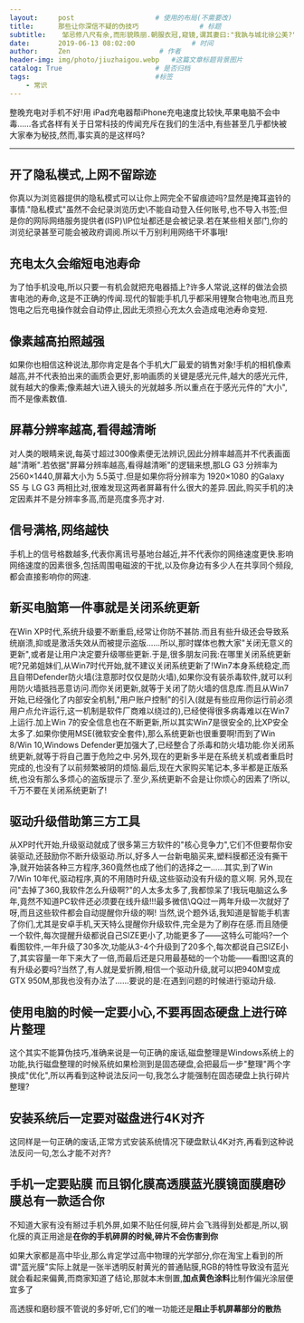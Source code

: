 ```yaml
---
layout:     post                    # 使用的布局(不需要改)
title:      那些让你深信不疑的伪技巧               # 标题
subtitle:    邹忌修八尺有余,而形貌昳丽.朝服衣冠,窥镜,谓其妻曰:"我孰与城北徐公美?"其妻曰:"君美甚,徐公何能及君也?"城北徐公,齐国之美丽者也.忌不自信,而复问其妾曰:"吾孰与徐公美?"妾曰:"徐公何能及君也?"旦日,客从外来,与坐谈,问之客曰:"吾与徐公孰美?"客曰:"忌你太美."  #副标题
date:       2019-06-13 08:02:00              # 时间
author:     Zen                      # 作者
header-img: img/photo/jiuzhaigou.webp   #这篇文章标题背景图片
catalog: True                       # 是否归档
tags:                               #标签
    - 常识
---
```


整晚充电对手机不好!用 iPad充电器帮iPhone充电速度比较快,苹果电脑不会中毒……各式各样有关于日常科技的传闻充斥在我们的生活中,有些甚至几乎都快被大家奉为秘技,然而,事实真的是这样吗?

----

## 开了隐私模式,上网不留踪迹

  你真以为浏览器提供的隐私模式可以让你上网完全不留痕迹吗?显然是掩耳盗铃的事情."隐私模式"虽然不会纪录浏览历史\不能自动登入任何账号,也不导入书签;但是你的网际网络服务提供者(ISP)\IP位址都还是会被记录.若在某些相关部门,你的浏览纪录甚至可能会被政府调阅.所以千万别利用网络干坏事哦!
## 充电太久会缩短电池寿命

  为了怕手机没电,所以只要一有机会就把充电器插上?许多人常说,这样的做法会损害电池的寿命,这是不正确的传闻.现代的智能手机几乎都采用锂聚合物电池,而且充饱电之后充电操作就会自动停止,因此无须担心充太久会造成电池寿命变短.

## 像素越高拍照越强

  如果你也相信这种说法,那你肯定是各个手机大厂最爱的销售对象!手机的相机像素越高,并不代表拍出来的画质会更好,影响画质的关键是感光元件,越大的感光元件,就有越大的像素;像素越大\进入镜头的光就越多.所以重点在于感光元件的"大小",而不是像素数值.

## 屏幕分辨率越高,看得越清晰

  对人类的眼睛来说,每英寸超过300像素便无法辨识,因此分辨率越高并不代表画面越"清晰".若依据"屏幕分辨率越高,看得越清晰"的逻辑来想,那LG G3 分辨率为 2560×1440,屏幕大小为 5.5英寸.但是如果你将分辨率为 1920×1080 的Galaxy S5 与 LG G3 两相比对,很难发现这两者屏幕有什么很大的差异.因此,购买手机的决定因素并不是分辨率多高,而是亮度多亮才对.

## 信号满格,网络越快

  手机上的信号格数越多,代表你离讯号基地台越近,并不代表你的网络速度更快.影响网络速度的因素很多,包括周围电磁波的干扰,以及你身边有多少人在共享同个频段,都会直接影响你的网速.

## 新买电脑第一件事就是关闭系统更新

  在Win XP时代,系统升级要不断重启,经常让你防不甚防.而且有些升级还会导致系统崩溃,抑或是激活失效从而被提示盗版……所以,那时媒体也教大家"关闭无意义的更新",或者是让用户决定要升级哪些更新.于是,很多朋友问我:在哪里关闭系统更新呢?兄弟姐妹们,从Win7时代开始,就不建议关闭系统更新了!Win7本身系统稳定,而且自带Defender防火墙(注意那时仅仅是防火墙),如果你没有装杀毒软件,就可以利用防火墙抵挡恶意访问.而你关闭更新,就等于关闭了防火墙的信息库.而且从Win7开始,已经强化了内部安全机制,"用户账户控制"的引入(就是有些应用你运行前必须用户点允许运行,这一机制是软件厂商难以绕过的),已经使得很多病毒难以在Win7上运行.加上Win 7的安全信息也在不断更新,所以其实Win7是很安全的,比XP安全太多了.如果你使用MSE(微软安全套件),那么系统更新也很重要啊!而到了Win 8/Win 10,Windows Defender更加强大了,已经整合了杀毒和防火墙功能.你关闭系统更新,就等于将自己置于危险之中.另外,现在的更新多半是在系统关机或者重启时完成的,也没有了以前频繁被阴的烦恼.最后,现在大家购买笔记本,多半都是正版系统,也没有那么多烦心的盗版提示了.至少,系统更新不会是让你烦心的因素了!所以,千万不要在关闭系统更新了!

## 驱动升级借助第三方工具

  从XP时代开始,升级驱动就成了很多第三方软件的"核心竞争力",它们不但要帮你安装驱动,还鼓励你不断升级驱动.所以,好多人一台新电脑买来,塑料膜都还没有撕干净,就开始装各种三方程序,360竟然也成了他们的选择之一……其实,到了Win 7/Win 10年代,驱动程序,真的不用随时升级,这些驱动没有升级的意义啊.  另外,现在问"去掉了360,我软件怎么升级啊?"的人太多太多了,我都惊呆了!我玩电脑这么多年,竟然不知道PC软件还必须要在线升级!!!最多微信\QQ过一两年升级一次就好了呀,而且这些软件都会自动提醒你升级的啊!  当然,说个题外话,我知道是智能手机害了你们,尤其是安卓手机,天天特么提醒你升级软件,完全是为了刷存在感.而且随便一个软件,每次提醒升级都说自己SIZE更小了,功能更多了——这特么可能吗?一个看图软件,一年升级了30多次,功能从3-4个升级到了20多个,每次都说自己SIZE小了,其实容量一年下来大了一倍,而最后还是只用最基础的一个功能——看图!这真的有升级必要吗?当然了,有人就是爱折腾,相信一个驱动升级,就可以把940M变成GTX 950M,那我也没有办法了……要说的是:在遇到问题的时候进行驱动升级.

## 使用电脑的时候一定要小心,不要再固态硬盘上进行碎片整理
  这个其实不能算伪技巧,准确来说是一句正确的废话,磁盘整理是Windows系统上的功能,执行磁盘整理的时候系统如果检测到是固态硬盘,会把最后一步"整理"两个字换成"优化",所以再看到这种说法反问一句,我怎么才能强制在固态硬盘上执行碎片整理?
## 安装系统后一定要对磁盘进行4K对齐

  这同样是一句正确的废话,正常方式安装系统情况下硬盘默认4K对齐,再看到这种说法反问一句,怎么才能不对齐?

## 手机一定要贴膜 而且钢化膜高透膜蓝光膜镜面膜磨砂膜总有一款适合你
不知道大家有没有掰过手机外屏,如果不贴任何膜,碎片会飞溅得到处都是,所以,钢化膜的真正用途是**在你的手机碎屏的时候,碎片不会伤害到你**

如果大家都是高中毕业,那么肯定学过高中物理的光学部分,你在淘宝上看到的所谓"蓝光膜"实际上就是一张半透明反射黄光的普通贴膜,RGB的特性导致没有蓝光就会看起来偏黄,而商家知道了结论,那就本末倒置,**加点黄色涂料**比制作偏光涂层便宜多了

高透膜和磨砂膜不管说的多好听,它们的唯一功能还是**阻止手机屏幕部分的散热**
